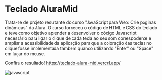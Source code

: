 # Teclado AluraMid

Trata-se de projeto resultante do curso "JavaScript para Web: Crie páginas dinâmicas" da Alura. O curso forneceu o código de HTML e CSS do teclado e teve como objetivo aprender a desenvolver o código Javascript necessário para ligar o clique de cada tecla ao seu som correspodente e ampliar a acessibilidade da aplicação para que a coloração das teclas no clique fosse implementada também quando utilizando "Enter" ou "Space" em lugar do mouse.

Confira o resultado! https://teclado-alura-mid.vercel.app/

![javascript](https://img.shields.io/badge/JavaScript-323330?style=for-the-badge&logo=javascript&logoColor=F7DF1E)
